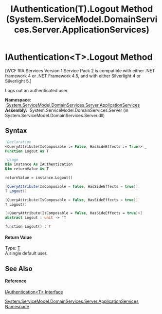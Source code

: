 ﻿---
title: IAuthentication(T).Logout Method  (System.ServiceModel.DomainServices.Server.ApplicationServices)
TOCTitle: Logout Method
ms:assetid: M:System.ServiceModel.DomainServices.Server.ApplicationServices.IAuthentication`1.Logout
ms:mtpsurl: https://msdn.microsoft.com/en-us/library/Ff423151(v=VS.91)
ms:contentKeyID: 28755517
ms.date: 01/27/2012
mtps_version: v=VS.91
f1_keywords:
- System.ServiceModel.DomainServices.Server.ApplicationServices.IAuthentication`1.Logout
dev_langs:
- CSharp
- JScript
- VB
- FSharp
- c++
api_location:
- System.ServiceModel.DomainServices.Server.dll
api_name:
- System.ServiceModel.DomainServices.Server.ApplicationServices.IAuthentication`1.Logout
api_type:
- Managed
topic_type:
- apiref
- kbSyntax
product_family_name: VS
ROBOTS: INDEX,FOLLOW
---

# IAuthentication\<T\>.Logout Method

\[WCF RIA Services Version 1 Service Pack 2 is compatible with either .NET framework 4 or .NET Framework 4.5, and with either Silverlight 4 or Silverlight 5.\]

Logs out an authenticated user.

**Namespace:**  [System.ServiceModel.DomainServices.Server.ApplicationServices](ff422719\(v=vs.91\).md)  
**Assembly:**  System.ServiceModel.DomainServices.Server (in System.ServiceModel.DomainServices.Server.dll)

## Syntax

``` vb
'Declaration
<QueryAttribute(IsComposable := False, HasSideEffects := True)> _
Function Logout As T
```

``` vb
'Usage
Dim instance As IAuthentication
Dim returnValue As T

returnValue = instance.Logout()
```

``` csharp
[QueryAttribute(IsComposable = false, HasSideEffects = true)]
T Logout()
```

``` c++
[QueryAttribute(IsComposable = false, HasSideEffects = true)]
T Logout()
```

``` fsharp
[<QueryAttribute(IsComposable = false, HasSideEffects = true)>]
abstract Logout : unit -> 'T 
```

``` jscript
function Logout() : T
```

#### Return Value

Type: [T](ff422650\(v=vs.91\).md)  
A single default user.  

## See Also

#### Reference

[IAuthentication\<T\> Interface](ff422650\(v=vs.91\).md)

[System.ServiceModel.DomainServices.Server.ApplicationServices Namespace](ff422719\(v=vs.91\).md)

